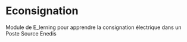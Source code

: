 # Econsignation
 Module de E_lerning pour apprendre la consignation électrique dans un Poste Source Enedis
